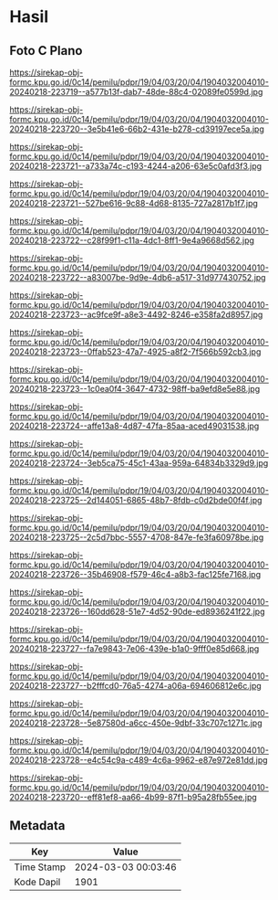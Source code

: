 # Hasil

## Foto C Plano

https://sirekap-obj-formc.kpu.go.id/0c14/pemilu/pdpr/19/04/03/20/04/1904032004010-20240218-223719--a577b13f-dab7-48de-88c4-02089fe0599d.jpg

https://sirekap-obj-formc.kpu.go.id/0c14/pemilu/pdpr/19/04/03/20/04/1904032004010-20240218-223720--3e5b41e6-66b2-431e-b278-cd39197ece5a.jpg

https://sirekap-obj-formc.kpu.go.id/0c14/pemilu/pdpr/19/04/03/20/04/1904032004010-20240218-223721--a733a74c-c193-4244-a206-63e5c0afd3f3.jpg

https://sirekap-obj-formc.kpu.go.id/0c14/pemilu/pdpr/19/04/03/20/04/1904032004010-20240218-223721--527be616-9c88-4d68-8135-727a2817b1f7.jpg

https://sirekap-obj-formc.kpu.go.id/0c14/pemilu/pdpr/19/04/03/20/04/1904032004010-20240218-223722--c28f99f1-c11a-4dc1-8ff1-9e4a9668d562.jpg

https://sirekap-obj-formc.kpu.go.id/0c14/pemilu/pdpr/19/04/03/20/04/1904032004010-20240218-223722--a83007be-9d9e-4db6-a517-31d977430752.jpg

https://sirekap-obj-formc.kpu.go.id/0c14/pemilu/pdpr/19/04/03/20/04/1904032004010-20240218-223723--ac9fce9f-a8e3-4492-8246-e358fa2d8957.jpg

https://sirekap-obj-formc.kpu.go.id/0c14/pemilu/pdpr/19/04/03/20/04/1904032004010-20240218-223723--0ffab523-47a7-4925-a8f2-7f566b592cb3.jpg

https://sirekap-obj-formc.kpu.go.id/0c14/pemilu/pdpr/19/04/03/20/04/1904032004010-20240218-223723--1c0ea0f4-3647-4732-98ff-ba9efd8e5e88.jpg

https://sirekap-obj-formc.kpu.go.id/0c14/pemilu/pdpr/19/04/03/20/04/1904032004010-20240218-223724--affe13a8-4d87-47fa-85aa-aced49031538.jpg

https://sirekap-obj-formc.kpu.go.id/0c14/pemilu/pdpr/19/04/03/20/04/1904032004010-20240218-223724--3eb5ca75-45c1-43aa-959a-64834b3329d9.jpg

https://sirekap-obj-formc.kpu.go.id/0c14/pemilu/pdpr/19/04/03/20/04/1904032004010-20240218-223725--2d144051-6865-48b7-8fdb-c0d2bde00f4f.jpg

https://sirekap-obj-formc.kpu.go.id/0c14/pemilu/pdpr/19/04/03/20/04/1904032004010-20240218-223725--2c5d7bbc-5557-4708-847e-fe3fa60978be.jpg

https://sirekap-obj-formc.kpu.go.id/0c14/pemilu/pdpr/19/04/03/20/04/1904032004010-20240218-223726--35b46908-f579-46c4-a8b3-fac125fe7168.jpg

https://sirekap-obj-formc.kpu.go.id/0c14/pemilu/pdpr/19/04/03/20/04/1904032004010-20240218-223726--160dd628-51e7-4d52-90de-ed8936241f22.jpg

https://sirekap-obj-formc.kpu.go.id/0c14/pemilu/pdpr/19/04/03/20/04/1904032004010-20240218-223727--fa7e9843-7e06-439e-b1a0-9fff0e85d668.jpg

https://sirekap-obj-formc.kpu.go.id/0c14/pemilu/pdpr/19/04/03/20/04/1904032004010-20240218-223727--b2fffcd0-76a5-4274-a06a-694606812e6c.jpg

https://sirekap-obj-formc.kpu.go.id/0c14/pemilu/pdpr/19/04/03/20/04/1904032004010-20240218-223728--5e87580d-a6cc-450e-9dbf-33c707c1271c.jpg

https://sirekap-obj-formc.kpu.go.id/0c14/pemilu/pdpr/19/04/03/20/04/1904032004010-20240218-223728--e4c54c9a-c489-4c6a-9962-e87e972e81dd.jpg

https://sirekap-obj-formc.kpu.go.id/0c14/pemilu/pdpr/19/04/03/20/04/1904032004010-20240218-223720--eff81ef8-aa66-4b99-87f1-b95a28fb55ee.jpg


## Metadata

| Key        | Value               |
| ---------- | ------------------- |
| Time Stamp | 2024-03-03 00:03:46 |
| Kode Dapil | 1901                |



